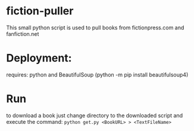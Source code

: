 # fiction-puller

This small python script is used to pull books from fictionpress.com and fanfiction.net

# Deployment:
requires: python and BeautifulSoup (python -m pip install beautifulsoup4)

# Run
to download a book just change directory to the downloaded script and execute the command:
`python get.py <BookURL> > <TextFileName>`



